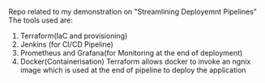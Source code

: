 Repo related to my demonstration on "Streamlining Deployemnt Pipelines"
The tools used are:
  1. Terraform(IaC and provisioning)
  2. Jenkins (for CI/CD Pipeline)
  3. Prometheus and Grafana(for Monitoring at the end of deployment)
  4. Docker(Containerisation)
Terraform allows docker to invoke an ngnix image which is used at the end of pipeline to deploy the application
